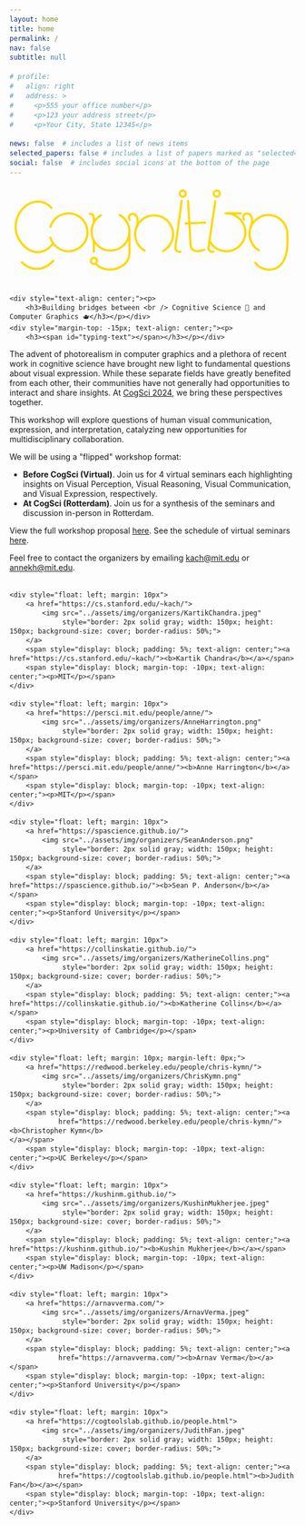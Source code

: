 ```yaml
---
layout: home
title: home
permalink: /
nav: false
subtitle: null

# profile:
#   align: right
#   address: >
#     <p>555 your office number</p>
#     <p>123 your address street</p>
#     <p>Your City, State 12345</p>

news: false  # includes a list of news items
selected_papers: false # includes a list of papers marked as "selected={true}"
social: false  # includes social icons at the bottom of the page
---
```


<link rel="stylesheet" href="{{ site.baseurl | prepend: site.url }}/custom.css">

<!-- <div style="text-align: center">
<p>
<b><h2 style="color: #09AD94">Images to Symbols Workshop: CogSci 2022</h2></b>
</p>
</div> -->

<div>
<div class="center">
   <svg 
   class="hourglass top"
   width="13.2cm"
   width="16cm"
   height="4.5999999cm"
   viewBox="0 0 132 45.999997"
   version="1.1"
   id="svg1"
   inkscape:version="1.3 (0e150ed, 2023-07-21)"
   sodipodi:docname="drawing.svg"

   xmlns:sodipodi="http://sodipodi.sourceforge.net/DTD/sodipodi-0.dtd"
   xmlns="http://www.w3.org/2000/svg"
   xmlns:svg="http://www.w3.org/2000/svg">
  <sodipodi:namedview
     id="namedview1"
     pagecolor="#ffD700"
     bordercolor="#666666"
     borderopacity="1.0"
    />
  <defs
     id="defs1" />
  <g
     inkscape:groupmode="layer"
     id="layer2"
     inkscape:label="Guide lines"
     style="display:none"
     sodipodi:insensitive="true">
    <path
       style="fill:none;stroke:#FFD700;stroke-width:0.264583px;stroke-linecap:butt;stroke-linejoin:miter;stroke-dasharray:0.264583, 3.175;stroke-dashoffset:0;stroke-opacity:1"
       d="m -8.1347222,30.795957 c 139.7410022,0 143.0435922,0 143.0435922,0"
       id="path12" />
    <path
       style="fill:none;stroke:#FFD700;stroke-width:0.264583px;stroke-linecap:butt;stroke-linejoin:miter;stroke-dasharray:0.264583, 1.5875;stroke-dashoffset:0;stroke-opacity:1"
       d="m -8.7539582,12.838107 c 139.7409982,0 143.0435882,0 143.0435882,0"
       id="path13" />
    <path
       style="fill:none;stroke:#FFD700;stroke-width:0.264583px;stroke-linecap:butt;stroke-linejoin:miter;stroke-dasharray:0.264583, 0.793749;stroke-dashoffset:0;stroke-opacity:1"
       d="m -8.1347222,38.846037 c 139.7410022,0 143.0435922,0 143.0435922,0"
       id="path14" />
    <path
       style="fill:none;stroke:#FFD700;stroke-width:0.264583px;stroke-linecap:butt;stroke-linejoin:miter;stroke-dasharray:0.264583, 0.793749;stroke-dashoffset:0;stroke-opacity:1"
       d="m -9.0134972,6.6828873 c 139.7410072,0 143.0435972,0 143.0435972,0"
       id="path5" />
  </g>
  <g
     inkscape:groupmode="layer"
     id="layer3"
     inkscape:label="Flourishes"
     style="display:inline">
    <circle
       style="display:none;fill:none;stroke:#FFD700;stroke-width:1;stroke-linecap:round;stroke-linejoin:round;stroke-dasharray:none;stroke-opacity:1"
       id="path2"
       cx="52.036522"
       cy="114.59793"
       r="1.4293199" />
    <path
       style="display:none;fill:none;stroke:#FFD700;stroke-width:1;stroke-linecap:round;stroke-linejoin:miter;stroke-dasharray:none;stroke-opacity:1"
       d="m 48.279362,122.19121 h 4.053934"
       id="path7"
       sodipodi:nodetypes="cc" />
    <path
       style="display:none;fill:none;stroke:#FFD700;stroke-width:1;stroke-linecap:round;stroke-linejoin:miter;stroke-dasharray:none;stroke-opacity:1"
       d="m 48.321761,126.35486 h 3.954467"
       id="path8"
       sodipodi:nodetypes="cc" />
    <circle
       style="display:none;fill:none;stroke:#FFD700;stroke-width:1;stroke-linecap:round;stroke-linejoin:round;stroke-dasharray:none;stroke-opacity:1"
       id="circle25"
       cx="147.34544"
       cy="137.68089"
       r="1.4293199" />
    <circle
       style="display:inline;fill:none;stroke:#FFD700;stroke-width:1;stroke-linecap:round;stroke-linejoin:round;stroke-dasharray:none;stroke-opacity:1"
       id="circle17"
       cx="80.631264"
       cy="-6.874115"
       r="1.4293199"
       transform="rotate(7.7128119)" />
    <circle
       style="display:inline;fill:none;stroke:#FFD700;stroke-width:1;stroke-linecap:round;stroke-linejoin:round;stroke-dasharray:none;stroke-opacity:1"
       id="circle18"
       cx="93.739754"
       cy="-23.779863"
       r="1.4293199"
       transform="rotate(16.592915)" />
    <path
       style="display:none;fill:none;stroke:#FFD700;stroke-width:1;stroke-linecap:round;stroke-linejoin:miter;stroke-dasharray:none;stroke-opacity:1"
       d="m 161.29784,133.85334 h 4.05394"
       id="path7-1"
       sodipodi:nodetypes="cc" />
    <path
       style="display:none;fill:none;stroke:#FFD700;stroke-width:1;stroke-linecap:round;stroke-linejoin:miter;stroke-dasharray:none;stroke-opacity:1"
       d="m 149.23496,135.01835 2.8758,-2.85732"
       id="path7-9"
       sodipodi:nodetypes="cc" />
    <path
       style="display:none;fill:none;stroke:#FFD700;stroke-width:1;stroke-linecap:round;stroke-linejoin:miter;stroke-dasharray:none;stroke-opacity:1"
       d="m 92.61672,135.22328 2.26072,-3.36506"
       id="path7-9-8"
       sodipodi:nodetypes="cc" />
    <path
       style="display:none;fill:none;stroke:#FFD700;stroke-width:1;stroke-linecap:round;stroke-linejoin:miter;stroke-dasharray:none;stroke-opacity:1"
       d="m 101.1502,132.0994 2.05027,3.49726"
       id="path26"
       sodipodi:nodetypes="cc" />
  </g>
  <g
     inkscape:label="Layer 1"
     inkscape:groupmode="layer"
     id="layer1">
    <path
       style="fill:none;stroke:#FFD700;stroke-width:1;stroke-linecap:round;stroke-linejoin:miter;stroke-dasharray:none;stroke-opacity:1"
       d="M 19.552635,10.647097 C 13.382817,3.8412073 3.3113248,9.6544073 2.8500188,18.954587 c -0.428801,8.64487 10.0370702,17.68366 17.3643902,8.40325"
       id="path1"
       sodipodi:nodetypes="csc" />
    <path
       style="fill:none;stroke:#FFD700;stroke-width:1;stroke-linecap:round;stroke-linejoin:round;stroke-dasharray:none;stroke-opacity:1"
       id="path9"
       sodipodi:type="arc"
       sodipodi:cx="47.090023"
       sodipodi:cy="21.685797"
       sodipodi:rx="8.8322525"
       sodipodi:ry="8.8322525"
       sodipodi:start="5.2166135"
       sodipodi:end="4.1814902"
       sodipodi:open="true"
       sodipodi:arc-type="arc"
       d="m 51.357137,13.952723 a 8.8322525,8.8322525 0 0 1 4.300432,9.879194 8.8322525,8.8322525 0 0 1 -8.449753,6.685347 8.8322525,8.8322525 0 0 1 -8.625052,-6.457605 8.8322525,8.8322525 0 0 1 4.035414,-9.990376" />
    <path
       style="fill:none;stroke:#FFD700;stroke-width:1;stroke-linecap:round;stroke-linejoin:round;stroke-dasharray:none;stroke-opacity:1"
       id="path10"
       sodipodi:type="arc"
       sodipodi:cx="-22.010687"
       sodipodi:cy="27.514992"
       sodipodi:rx="8.8322525"
       sodipodi:ry="8.8322525"
       sodipodi:start="4.9980465"
       sodipodi:end="4.4275996"
       sodipodi:open="true"
       sodipodi:arc-type="arc"
       d="m -19.521861,19.040652 a 8.8322525,8.8322525 0 0 1 6.253217,9.733452 8.8322525,8.8322525 0 0 1 -8.745877,7.573139 8.8322525,8.8322525 0 0 1 -8.739299,-7.580729 8.8322525,8.8322525 0 0 1 6.261665,-9.728019"
       transform="rotate(-90)" />
    <path
       style="fill:none;stroke:#FFD700;stroke-width:1;stroke-linecap:round;stroke-linejoin:round;stroke-dasharray:none;stroke-opacity:1"
       id="path11"
       sodipodi:type="arc"
       sodipodi:cx="67.42791"
       sodipodi:cy="-22.96549"
       sodipodi:rx="8.8322525"
       sodipodi:ry="8.8322525"
       sodipodi:start="5.6120587"
       sodipodi:end="4.1814902"
       sodipodi:open="true"
       sodipodi:arc-type="arc"
       d="m 74.344637,-28.457991 a 8.8322525,8.8322525 0 0 1 0.64955,10.04883 8.8322525,8.8322525 0 0 1 -9.185604,4.126209 8.8322525,8.8322525 0 0 1 -7.080694,-7.159936 8.8322525,8.8322525 0 0 1 4.228175,-9.139116"
       transform="scale(1,-1)" />
    <path
       style="fill:none;stroke:#FFD700;stroke-width:1;stroke-linecap:round;stroke-linejoin:miter;stroke-dasharray:none;stroke-opacity:1"
       d="m 55.930145,21.499577 v 9.93856 c 0,4.65668 -3.925007,8.00213 -9.506447,7.95085 -2.651711,-0.0244 -4.435419,-0.78977 -6.154157,-2.63361"
       id="path15"
       sodipodi:nodetypes="ccsc" />
    <circle
       style="fill:none;stroke:#FFD700;stroke-width:1;stroke-linecap:round;stroke-linejoin:round;stroke-dasharray:none;stroke-opacity:1"
       id="path2-9"
       cx="39.362141"
       cy="35.361404"
       r="1.4293199" />
    <path
       style="fill:none;stroke:#FFD700;stroke-width:1;stroke-linecap:round;stroke-linejoin:miter;stroke-dasharray:none;stroke-opacity:1"
       d="m 39.296713,25.926187 v 5.18909"
       id="path16" />
    <path
       style="fill:none;stroke:#FFD700;stroke-width:1;stroke-linecap:round;stroke-linejoin:miter;stroke-dasharray:none;stroke-opacity:1"
       d="m 39.328479,17.355817 c 0,-3.61876 -0.519639,-3.92003 -1.90872,-3.92003"
       id="path3"
       sodipodi:nodetypes="cc" />
    <path
       style="fill:none;stroke:#FFD700;stroke-width:1;stroke-linecap:round;stroke-linejoin:miter;stroke-dasharray:none;stroke-opacity:1"
       d="m 59.137966,19.956247 c 0.901595,-2.09217 1.259967,-6.37828 -1.748035,-6.5229 -1.137423,0 -2.274641,1.08712 -1.36781,2.79543"
       id="path4"
       sodipodi:nodetypes="csc" />
    <path
       style="fill:none;stroke:#FFD700;stroke-width:1;stroke-linecap:round;stroke-linejoin:miter;stroke-dasharray:none;stroke-opacity:1"
       d="m 20.416708,35.241307 c -4.791287,5.46769 -11.2062172,4.42398 -14.6294702,0.7282"
       id="path6"
       sodipodi:nodetypes="cc" />
    <path
       style="fill:none;stroke:#FFD700;stroke-width:1;stroke-linecap:round;stroke-linejoin:miter;stroke-dasharray:none;stroke-opacity:1"
       d="m 80.267563,7.4386773 -2.89046,21.3423697 c -0.16808,1.24104 0.34961,2.52553 2.36953,2.26723"
       id="path17"
       sodipodi:nodetypes="ccc" />
    <path
       style="fill:none;stroke:#FFD700;stroke-width:1;stroke-linecap:round;stroke-linejoin:miter;stroke-dasharray:none;stroke-opacity:1"
       d="m 95.979753,7.4827073 -3.15326,21.3051197 c -0.18336,1.23888 0.31839,2.52966 2.34142,2.29625"
       id="path18"
       sodipodi:nodetypes="ccc" />
    <path
       style="fill:none;stroke:#FFD700;stroke-width:1;stroke-linecap:round;stroke-linejoin:miter;stroke-dasharray:none;stroke-opacity:1"
       d="m 83.258033,7.3785973 1.15377,20.0538497 c 0.17467,3.58843 2.85818,3.99303 6.35828,2.72811"
       id="path19"
       sodipodi:nodetypes="ccc" />
    <path
       style="fill:none;stroke:#FFD700;stroke-width:1;stroke-linecap:round;stroke-linejoin:miter;stroke-dasharray:none;stroke-opacity:1"
       d="m 82.053123,17.921197 9.19844,-0.4255"
       id="path20"
       sodipodi:nodetypes="cc" />
    <path
       style="fill:none;stroke:#FFD700;stroke-width:1;stroke-linecap:round;stroke-linejoin:round;stroke-dasharray:none;stroke-opacity:1"
       id="path21"
       sodipodi:type="arc"
       sodipodi:cx="101.15454"
       sodipodi:cy="-22.006804"
       sodipodi:rx="8.8322525"
       sodipodi:ry="8.8322525"
       sodipodi:start="3.6764028"
       sodipodi:end="1.6235032"
       sodipodi:open="true"
       sodipodi:arc-type="arc"
       d="m 93.555576,-26.508406 a 8.8322525,8.8322525 0 0 1 10.826654,-3.719755 8.8322525,8.8322525 0 0 1 5.4042,10.091956 8.8322525,8.8322525 0 0 1 -9.09719,6.949389"
       transform="scale(1,-1)" />
    <path
       style="fill:none;stroke:#FFD700;stroke-width:1;stroke-linecap:round;stroke-linejoin:miter;stroke-dasharray:none;stroke-opacity:1"
       d="m 112.45154,19.782747 c 0.9016,-2.09217 1.25997,-6.37828 -1.74803,-6.5229 -1.13743,0 -2.27464,1.08712 -1.36781,2.79543"
       id="path23"
       sodipodi:nodetypes="csc" />
    <path
       style="fill:none;stroke:#FFD700;stroke-width:1;stroke-linecap:round;stroke-linejoin:round;stroke-dasharray:none;stroke-opacity:1"
       id="path24"
       sodipodi:type="arc"
       sodipodi:cx="120.74138"
       sodipodi:cy="-22.79199"
       sodipodi:rx="8.8322525"
       sodipodi:ry="8.8322525"
       sodipodi:start="6.2720196"
       sodipodi:end="4.1814902"
       sodipodi:open="true"
       sodipodi:arc-type="arc"
       d="m 129.57308,-22.890607 a 8.8322525,8.8322525 0 0 1 -7.21216,8.781115 8.8322525,8.8322525 0 0 1 -9.89289,-5.590521 8.8322525,8.8322525 0 0 1 3.8015,-10.708491"
       transform="scale(1,-1)" />
    <path
       style="fill:none;stroke:#FFD700;stroke-width:1;stroke-linecap:round;stroke-linejoin:miter;stroke-dasharray:none;stroke-opacity:1"
       d="m 129.57974,23.012547 c 0.11561,3.26725 0.0773,6.03702 -0.35561,8.17253 -2.36837,11.68288 -12.71772,8.61582 -14.59866,4.98951"
       id="path25"
       sodipodi:nodetypes="csc" />
    <path
       style="fill:none;stroke:#FFD700;stroke-width:1;stroke-linecap:round;stroke-linejoin:miter;stroke-dasharray:none;stroke-opacity:1"
       d="m 101.30053,13.166047 h 6.45346"
       id="path7-4"
       sodipodi:nodetypes="cc" />
    <path
       style="fill:none;stroke:#FFD700;stroke-width:1;stroke-linecap:round;stroke-linejoin:round;stroke-dasharray:none;stroke-opacity:1"
       id="path30"
       sodipodi:type="arc"
       sodipodi:cx="67.42791"
       sodipodi:cy="-22.96549"
       sodipodi:rx="8.8322525"
       sodipodi:ry="8.8322525"
       sodipodi:start="5.1959094"
       sodipodi:end="5.6640572"
       sodipodi:open="true"
       sodipodi:arc-type="arc"
       d="m 71.534014,-30.785247 a 8.8322525,8.8322525 0 0 1 3.086748,2.694177"
       transform="scale(1,-1)" />
  </g>
</svg>
</div>
    
</div>

<div id="container-header">

    <div style="text-align: center;"><p>
        <h3>Building bridges between <br /> Cognitive Science 🧠 and Computer Graphics 🫖</h3></p></div>
    <div style="margin-top: -15px; text-align: center;"><p>
        <h3><span id="typing-text"></span></h3></p></div>
</div>

<p>The advent of photorealism in computer graphics and a plethora of recent work in cognitive science
    have brought new light to fundamental questions about visual expression. While these separate fields have greatly
    benefited from each other, their communities have not generally had opportunities to interact and share
    insights. At <a href="https://cognitivesciencesociety.org/cogsci-2024/">CogSci 2024</a>, we bring these perspectives
    together.
</p>

<p>This workshop will explore questions of human visual communication, expression, and interpretation,
    catalyzing new opportunities for multidisciplinary collaboration.</p>

<p>We will be using a "flipped" workshop format:
<ul>
    <li><b>Before CogSci (Virtual)</b>. Join us for 4 virtual seminars each highlighting insights on Visual Perception,
        Visual Reasoning, Visual Communication, and Visual Expression, respectively.
    </li>
    <li><b>At CogSci (Rotterdam)</b>. Join us for a synthesis of the seminars and discussion in-person in Rotterdam.
    </li>
</ul>
</p>

<p>
    View the full workshop proposal <a href="/assets/pdf/COGGRAPH_2024_proposal.pdf">here</a>.
    See the schedule of virtual seminars <a href="/schedule/">here</a>.
</p>

<div>
    Feel free to contact the organizers by emailing <a href="kach@mit.edu">kach@mit.edu</a> or <a href="annekh@mit.edu">annekh@mit.edu</a>.
    <br><br>
</div>

<div style="width: 100%; display: flex; flex-wrap: wrap;">

    <div style="float: left; margin: 10px">
        <a href="https://cs.stanford.edu/~kach/">
            <img src="../assets/img/organizers/KartikChandra.jpeg"
                 style="border: 2px solid gray; width: 150px; height: 150px; background-size: cover; border-radius: 50%;">
        </a>
        <span style="display: block; padding: 5%; text-align: center;"><a href="https://cs.stanford.edu/~kach/"><b>Kartik Chandra</b></a></span>
        <span style="display: block; margin-top: -10px; text-align: center;"><p>MIT</p></span>
    </div>

    <div style="float: left; margin: 10px">
        <a href="https://persci.mit.edu/people/anne/">
            <img src="../assets/img/organizers/AnneHarrington.png"
                 style="border: 2px solid gray; width: 150px; height: 150px; background-size: cover; border-radius: 50%;">
        </a>
        <span style="display: block; padding: 5%; text-align: center;"><a href="https://persci.mit.edu/people/anne/"><b>Anne Harrington</b></a></span>
        <span style="display: block; margin-top: -10px; text-align: center;"><p>MIT</p></span>
    </div>

    <div style="float: left; margin: 10px">
        <a href="https://spascience.github.io/">
            <img src="../assets/img/organizers/SeanAnderson.png"
                 style="border: 2px solid gray; width: 150px; height: 150px; background-size: cover; border-radius: 50%;">
        </a>
        <span style="display: block; padding: 5%; text-align: center;"><a href="https://spascience.github.io/"><b>Sean P. Anderson</b></a></span>
        <span style="display: block; margin-top: -10px; text-align: center;"><p>Stanford University</p></span>
    </div>

    <div style="float: left; margin: 10px">
        <a href="https://collinskatie.github.io/">
            <img src="../assets/img/organizers/KatherineCollins.png"
                 style="border: 2px solid gray; width: 150px; height: 150px; background-size: cover; border-radius: 50%;">
        </a>
        <span style="display: block; padding: 5%; text-align: center;"><a href="https://collinskatie.github.io/"><b>Katherine Collins</b></a></span>
        <span style="display: block; margin-top: -10px; text-align: center;"><p>University of Cambridge</p></span>
    </div>

    <div style="float: left; margin: 10px; margin-left: 0px;">
        <a href="https://redwood.berkeley.edu/people/chris-kymn/">
            <img src="../assets/img/organizers/ChrisKymn.png"
                 style="border: 2px solid gray; width: 150px; height: 150px; background-size: cover; border-radius: 50%;">
        </a>
        <span style="display: block; padding: 5%; text-align: center;"><a
                href="https://redwood.berkeley.edu/people/chris-kymn/"><b>Christopher Kymn</b>
    </a></span>
        <span style="display: block; margin-top: -10px; text-align: center;"><p>UC Berkeley</p></span>
    </div>

    <div style="float: left; margin: 10px">
        <a href="https://kushinm.github.io/">
            <img src="../assets/img/organizers/KushinMukherjee.jpeg"
                 style="border: 2px solid gray; width: 150px; height: 150px; background-size: cover; border-radius: 50%;">
        </a>
        <span style="display: block; padding: 5%; text-align: center;"><a href="https://kushinm.github.io/"><b>Kushin Mukherjee</b></a></span>
        <span style="display: block; margin-top: -10px; text-align: center;"><p>UW Madison</p></span>
    </div>

    <div style="float: left; margin: 10px">
        <a href="https://arnavverma.com/">
            <img src="../assets/img/organizers/ArnavVerma.jpeg"
                 style="border: 2px solid gray; width: 150px; height: 150px; background-size: cover; border-radius: 50%;">
        </a>
        <span style="display: block; padding: 5%; text-align: center;"><a
                href="https://arnavverma.com/"><b>Arnav Verma</b></a></span>
        <span style="display: block; margin-top: -10px; text-align: center;"><p>Stanford University</p></span>
    </div>

    <div style="float: left; margin: 10px">
        <a href="https://cogtoolslab.github.io/people.html">
            <img src="../assets/img/organizers/JudithFan.jpeg"
                 style="border: 2px solid gray; width: 150px; height: 150px; background-size: cover; border-radius: 50%;">
        </a>
        <span style="display: block; padding: 5%; text-align: center;"><a
                href="https://cogtoolslab.github.io/people.html"><b>Judith Fan</b></a></span>
        <span style="display: block; margin-top: -10px; text-align: center;"><p>Stanford University</p></span>
    </div>

</div>


<script src="https://cdn.jsdelivr.net/npm/typed.js@2.0.11"></script>
<script src="{{ site.baseurl | prepend: site.url }}/typing.js">
